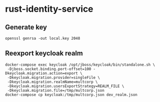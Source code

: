 # rust-identity-service


## Generate key

    openssl genrsa -out local.key 2048

## Reexport keycloak realm

```
docker-compose exec keycloak /opt/jboss/keycloak/bin/standalone.sh \
 -Djboss.socket.binding.port-offset=100 -Dkeycloak.migration.action=export \
 -Dkeycloak.migration.provider=singleFile \
 -Dkeycloak.migration.realmName=multcorp \
 -Dkeycloak.migration.usersExportStrategy=REALM_FILE \
 -Dkeycloak.migration.file=/tmp/multcorp.json
docker-compose cp keycloak:/tmp/multcorp.json dev_realm.json
```
